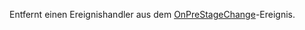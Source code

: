 Entfernt einen Ereignishandler aus dem [OnPreStageChange](../../../events/onprestagechange.md)-Ereignis.